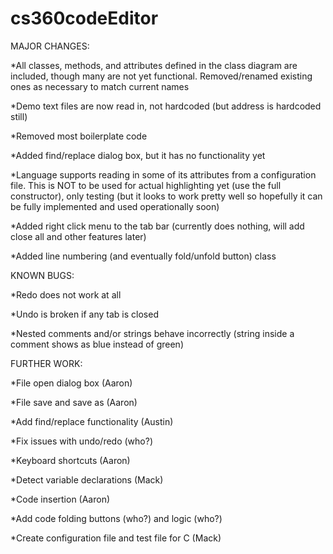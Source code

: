 # cs360codeEditor

MAJOR CHANGES:

*All classes, methods, and attributes defined in the class diagram are included, though many are not yet functional. Removed/renamed existing ones as necessary to match current names

*Demo text files are now read in, not hardcoded (but address is hardcoded still)

*Removed most boilerplate code

*Added find/replace dialog box, but it has no functionality yet

*Language supports reading in some of its attributes from a configuration file. This is NOT to be used for actual highlighting yet (use the full constructor), only testing (but it looks to work pretty well so hopefully it can be fully implemented and used operationally soon)

*Added right click menu to the tab bar (currently does nothing, will add close all and other features later)

*Added line numbering (and eventually fold/unfold button) class


KNOWN BUGS:

*Redo does not work at all

*Undo is broken if any tab is closed

*Nested comments and/or strings behave incorrectly (string inside a comment shows as blue instead of green)


FURTHER WORK:

*File open dialog box (Aaron)

*File save and save as (Aaron)

*Add find/replace functionality (Austin)

*Fix issues with undo/redo (who?)

*Keyboard shortcuts (Aaron)

*Detect variable declarations (Mack)

*Code insertion (Aaron)

*Add code folding buttons (who?) and logic (who?)

*Create configuration file and test file for C (Mack)

